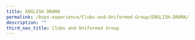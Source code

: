 ```yaml
---
title: ENGLISH DRAMA
permalink: /bvps-experience/Clubs-and-Uniformed-Group/ENGLISH-DRAMA/
description: ""
third_nav_title: Clubs and Uniformed Group
---
```

